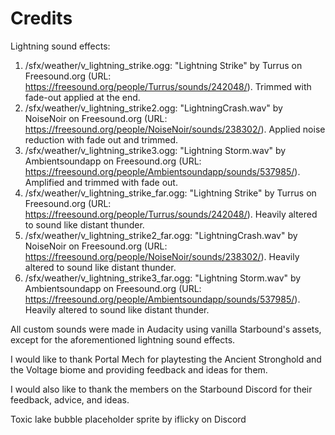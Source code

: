 # Credits

Lightning sound effects:
1. /sfx/weather/v_lightning_strike.ogg: "Lightning Strike" by Turrus on Freesound.org (URL: https://freesound.org/people/Turrus/sounds/242048/). Trimmed with fade-out applied at the end.
1. /sfx/weather/v_lightning_strike2.ogg: "LightningCrash.wav" by NoiseNoir on Freesound.org (URL: https://freesound.org/people/NoiseNoir/sounds/238302/). Applied noise reduction with fade out and trimmed.
1. /sfx/weather/v_lightning_strike3.ogg: "Lightning Storm.wav" by Ambientsoundapp on Freesound.org (URL: https://freesound.org/people/Ambientsoundapp/sounds/537985/). Amplified and trimmed with fade out.
1. /sfx/weather/v_lightning_strike_far.ogg: "Lightning Strike" by Turrus on Freesound.org (URL: https://freesound.org/people/Turrus/sounds/242048/). Heavily altered to sound like distant thunder.
1. /sfx/weather/v_lightning_strike2_far.ogg: "LightningCrash.wav" by NoiseNoir on Freesound.org (URL: https://freesound.org/people/NoiseNoir/sounds/238302/). Heavily altered to sound like distant thunder.
1. /sfx/weather/v_lightning_strike3_far.ogg: "Lightning Storm.wav" by Ambientsoundapp on Freesound.org (URL: https://freesound.org/people/Ambientsoundapp/sounds/537985/). Heavily altered to sound like distant thunder.

All custom sounds were made in Audacity using vanilla Starbound's assets, except for the aforementioned lightning sound effects.

I would like to thank Portal Mech for playtesting the Ancient Stronghold and the Voltage biome and providing feedback and ideas for them.

I would also like to thank the members on the Starbound Discord for their feedback, advice, and ideas.

Toxic lake bubble placeholder sprite by iflicky on Discord